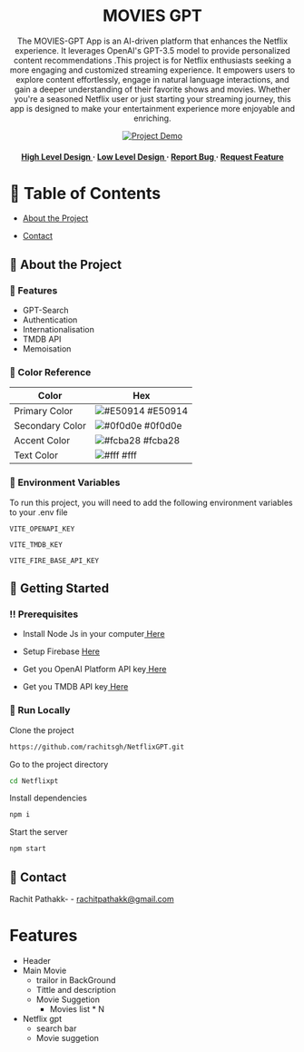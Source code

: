 <div align='center'>



<h1>MOVIES GPT</h1>
<p>The MOVIES-GPT App is an AI-driven platform that enhances the Netflix experience. It leverages OpenAI's GPT-3.5 model to provide personalized content recommendations .This project is for Netflix enthusiasts seeking a more engaging and customized streaming experience. It empowers users to explore content effortlessly, engage in natural language interactions, and gain a deeper understanding of their favorite shows and movies. Whether you're a seasoned Netflix user or just starting your streaming journey, this app is designed to make your entertainment experience more enjoyable and enriching.</p>

[![Project Demo]()](https://youtu.be/cJWigtUCOAg)


<h4><a href="https://docs.google.com/document/d/1MRehXp7JD-H75svdetxAA1FSRX53Kw5fxd2pwIscPZE/"> High Level Design </a> <span>  · </span> <a href="https://docs.google.com/document/d/13_4E29XlWuXX90MhpUhNrjjClzJthUMIwcBSlA13YEc/edit?usp=sharing"> Low Level Design </a> <span> · </span> <a href="https://github.com/rachitsgh/NetflixGPT/issues"> Report Bug </a> <span> · </span> <a href="https://github.com/rachitsgh/NetflixGPT/issues"> Request Feature </a> </h4>

</div>

# :notebook_with_decorative_cover: Table of Contents

- [About the Project](#star2-about-the-project)

- [Contact](#handshake-contact)

## :star2: About the Project




### :dart: Features

- GPT-Search
- Authentication
- Internationalisation
- TMDB API
- Memoisation

### :art: Color Reference

| Color           | Hex                                                              |
| --------------- | ---------------------------------------------------------------- |
| Primary Color   | ![#E50914](https://via.placeholder.com/10/E50914?text=+) #E50914 |
| Secondary Color | ![#0f0d0e](https://via.placeholder.com/10/0f0d0e?text=+) #0f0d0e |
| Accent Color    | ![#fcba28](https://via.placeholder.com/10/fcba28?text=+) #fcba28 |
| Text Color      | ![#fff](https://via.placeholder.com/10/fff?text=+) #fff          |

### :key: Environment Variables

To run this project, you will need to add the following environment variables to your .env file

`VITE_OPENAPI_KEY`

`VITE_TMDB_KEY`

`VITE_FIRE_BASE_API_KEY`

## :toolbox: Getting Started

### :bangbang: Prerequisites

- Install Node Js in your computer<a href="https://nodejs.org/en"> Here</a>
- Setup Firebase <a href="https://firebase.google.com/"> Here</a>

- Get you OpenAI Platform API key<a href="https://platform.openai.com/"> Here</a>
- Get you TMDB API key<a href="https://developer.themoviedb.org/reference/intro/getting-started"> Here</a>

### :running: Run Locally

Clone the project

```bash
https://github.com/rachitsgh/NetflixGPT.git
```

Go to the project directory

```bash
cd Netflixpt
```

Install dependencies

```bash
npm i
```

Start the server

```bash
npm start
```




## :handshake: Contact

Rachit Pathakk- - rachitpathakk@gmail.com


# Features

- Header
- Main Movie
    - trailor in BackGround
    - Tittle and description
    - Movie Suggetion
        - Movies list * N
- Netflix gpt
    - search bar
    - Movie suggetion
